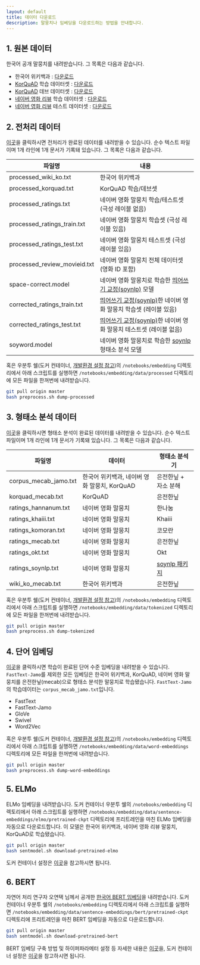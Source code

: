 ```yaml
---
layout: default
title: 데이터 다운로드
description: 말뭉치나 임베딩을 다운로드하는 방법을 안내합니다. 
---
```




## 1. 원본 데이터

한국어 공개 말뭉치를 내려받습니다. 그 목록은 다음과 같습니다.

- 한국어 위키백과 : [다운로드](https://dumps.wikimedia.org/kowiki/latest/kowiki-latest-pages-articles.xml.bz2)
- [KorQuAD](https://korquad.github.io) 학습 데이터셋 : [다운로드](https://korquad.github.io/dataset/KorQuAD_v1.0_train.json)
- [KorQuAD](https://korquad.github.io) 데브 데이터셋 : [다운로드](https://korquad.github.io/dataset/KorQuAD_v1.0_dev.json)
- [네이버 영화 리뷰](https://github.com/e9t/nsmc) 학습 데이터셋 : [다운로드](https://github.com/e9t/nsmc/raw/master/ratings_train.txt)
- [네이버 영화 리뷰](https://github.com/e9t/nsmc) 테스트 데이터셋 : [다운로드](https://github.com/e9t/nsmc/raw/master/ratings_test.txt)





## 2. 전처리 데이터

[이곳](https://drive.google.com/open?id=1kUecR7xO7bsHFmUI6AExtY5u2XXlObOG)을 클릭하시면 전처리가 완료된 데이터를 내려받을 수 있습니다. 순수 텍스트 파일이며 1개 라인에 1개 문서가 기록돼 있습니다. 그 목록은 다음과 같습니다.

| 파일명                       | 내용                                                         |
| ---------------------------  | ------------------------------------------------------------ |
| processed_wiki_ko.txt        | 한국어 위키백과                                              |
| processed_korquad.txt        | KorQuAD 학습/데브셋                                          |
| processed_ratings.txt        | 네이버 영화 말뭉치 학습/테스트셋 (극성 레이블 없음)               |
| processed_ratings_train.txt  | 네이버 영화 말뭉치 학습셋 (극성 레이블 있음)                      |
| processed_ratings_test.txt   | 네이버 영화 말뭉치 테스트셋 (극성 레이블 있음)                    |
| processed_review_movieid.txt | 네이버 영화 말뭉치 전체 데이터셋 (영화 ID 포함)                  |
| space-correct.model          | 네이버 영화 말뭉치로 학습한 [띄어쓰기 교정(soynlp)](https://github.com/lovit/soynlp) 모델 |
| corrected_ratings_train.txt  | [띄어쓰기 교정(soynlp)](https://github.com/lovit/soynlp)한 네이버 영화 말뭉치 학습셋 (레이블 있음) |
| corrected_ratings_test.txt   | [띄어쓰기 교정(soynlp)](https://github.com/lovit/soynlp)한 네이버 영화 말뭉치 테스트셋 (레이블 없음) |
| soyword.model                | 네이버 영화 말뭉치로 학습한 [soynlp](https://github.com/lovit/soynlp) 형태소 분석 모델 |

혹은 우분투 쉘(도커 컨테이너, [개발환경 설정 참고](https://ratsgo.github.io/embedding/environment.html))의 `/notebooks/embedding` 디렉토리에서 아래 스크립트를 실행하면 `/notebooks/embedding/data/processed` 디렉토리에 모든 파일을 한꺼번에 내려받습니다.

```bash
git pull origin master
bash preprocess.sh dump-processed
```





## 3. 형태소 분석 데이터

[이곳](https://drive.google.com/open?id=1Ybp_DmzNEpsBrUKZ1-NoPDzCMO39f-fx)을 클릭하시면 형태소 분석이 완료된 데이터를 내려받을 수 있습니다. 순수 텍스트 파일이며 1개 라인에 1개 문서가 기록돼 있습니다. 그 목록은 다음과 같습니다.

| 파일명                | 데이터                                       | 형태소 분석기                                    |
| --------------------- | -------------------------------------------- | ------------------------------------------------ |
| corpus_mecab_jamo.txt | 한국어 위키백과, 네이버 영화 말뭉치, KorQuAD | 은전한닢 + 자소 분해                             |
| korquad_mecab.txt     | KorQuAD                                      | 은전한닢                                         |
| ratings_hannanum.txt  | 네이버 영화 말뭉치                           | 한나눔                                           |
| ratings_khaiii.txt    | 네이버 영화 말뭉치                           | Khaiii                                           |
| ratings_komoran.txt   | 네이버 영화 말뭉치                           | 코모란                                           |
| ratings_mecab.txt     | 네이버 영화 말뭉치                           | 은전한닢                                         |
| ratings_okt.txt       | 네이버 영화 말뭉치                           | Okt                                              |
| ratings_soynlp.txt    | 네이버 영화 말뭉치                           | [soynlp 패키지](https://github.com/lovit/soynlp) |
| wiki_ko_mecab.txt     | 한국어 위키백과                              | 은전한닢                                         |

혹은 우분투 쉘(도커 컨테이너, [개발환경 설정 참고](https://ratsgo.github.io/embedding/environment.html))의 `/notebooks/embedding` 디렉토리에서 아래 스크립트를 실행하면 `/notebooks/embedding/data/tokenized` 디렉토리에 모든 파일을 한꺼번에 내려받습니다.

```bash
git pull origin master
bash preprocess.sh dump-tokenized
```





## 4. 단어 임베딩

[이곳](https://drive.google.com/file/d/1FeGIbSz2E1A63JZP_XIxnGaSRt7AhXFf)을 클릭하시면 학습이 완료된 단어 수준 임베딩을 내려받을 수 있습니다. `FastText-Jamo`를 제외한 모든 임베딩은 한국어 위키백과, KorQuAD, 네이버 영화 말뭉치를 은전한닢(mecab)으로 형태소 분석한 말뭉치로 학습됐습니다. `FastText-Jamo`의 학습데이터는 `corpus_mecab_jamo.txt`입니다.



- FastText
- FastText-Jamo
- GloVe
- Swivel
- Word2Vec



혹은 우분투 쉘(도커 컨테이너, [개발환경 설정 참고](https://ratsgo.github.io/embedding/environment.html))의 `/notebooks/embedding` 디렉토리에서 아래 스크립트를 실행하면 `/notebooks/embedding/data/word-embeddings` 디렉토리에 모든 파일을 한꺼번에 내려받습니다.

```bash
git pull origin master
bash preprocess.sh dump-word-embeddings
```





## 5. ELMo

ELMo 임베딩을 내려받습니다. 도커 컨테이너 우분투 쉘의 `/notebooks/embedding` 디렉토리에서 아래 스크립트를 실행하면 `/notebooks/embedding/data/sentence-embeddings/elmo/pretrained-ckpt` 디렉토리에 프리트레인을 마친 ELMo 임베딩을 자동으로 다운로드합니다. 이 모델은 한국어 위키백과, 네이버 영화 리뷰 말뭉치, KorQuAD로 학습됐습니다.

```bash
git pull origin master
bash sentmodel.sh download-pretrained-elmo
```

도커 컨테이너 설정은 [이곳](https://ratsgo.github.io/embedding/environment.html)을 참고하시면 됩니다.





## 6. BERT

자연어 처리 연구자 오연택 님께서 공개한 [한국어 BERT 임베딩](https://github.com/yeontaek/BERT-Korean-Model)을 내려받습니다. 도커 컨테이너 우분투 쉘의 `/notebooks/embedding` 디렉토리에서 아래 스크립트를 실행하면 `/notebooks/embedding/data/sentence-embeddings/bert/pretrained-ckpt` 디렉토리에 프리트레인을 마친 BERT 임베딩을 자동으로 다운로드합니다.

```bash
git pull origin master
bash sentmodel.sh download-pretrained-bert
```

BERT 임베딩 구축 방법 및 하이퍼파라메터 설정 등 자세한 내용은 [이곳](https://github.com/yeontaek/BERT-Korean-Model)을, 도커 컨테이너 설정은 [이곳](https://ratsgo.github.io/embedding/environment.html)을 참고하시면 됩니다.
